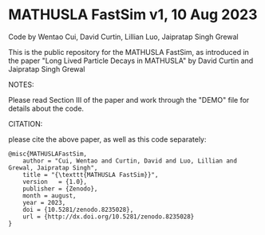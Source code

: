 # MATHUSLA FastSim v1, 10 Aug 2023

Code by Wentao Cui, David Curtin, Lillian Luo, Jaipratap Singh Grewal


This is the public repository for the MATHUSLA FastSim, as introduced in the paper "Long Lived Particle Decays in MATHUSLA" by David Curtin and Jaipratap Singh Grewal

NOTES:

Please read Section III of the paper and work through the "DEMO" file for details about the code.



CITATION:

please cite the above paper, as well as this code separately:

    @misc{MATHUSLAFastSim,
        author = "Cui, Wentao and Curtin, David and Luo, Lillian and Grewal, Jaipratap Singh",
        title = "{\texttt{MATHUSLA FastSim}}",  
        version   = {1.0},    
        publisher = {Zenodo},    
        month = august,    
        year = 2023,    
        doi = {10.5281/zenodo.8235028},    
        url = {http://dx.doi.org/10.5281/zenodo.8235028}      
    }



